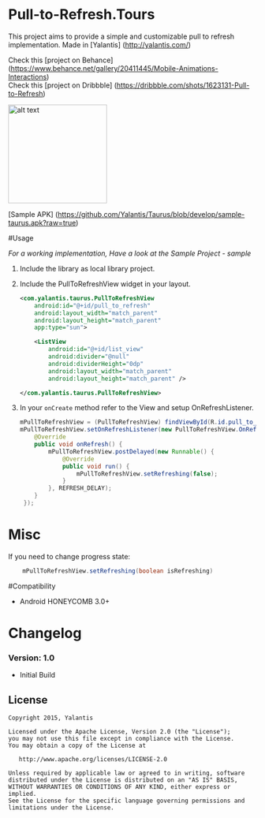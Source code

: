 # Pull-to-Refresh.Tours

This project aims to provide a simple and customizable pull to refresh implementation. Made in [Yalantis] (http://yalantis.com/)

Check this [project on Behance] (https://www.behance.net/gallery/20411445/Mobile-Animations-Interactions)  
Check this [project on Dribbble] (https://dribbble.com/shots/1623131-Pull-to-Refresh)

<img src="https://d13yacurqjgara.cloudfront.net/users/125056/screenshots/1623131/tours-pull-airplane_2-2-3.gif" alt="alt text" style="width:200;height:200">

[Sample APK] (https://github.com/Yalantis/Taurus/blob/develop/sample-taurus.apk?raw=true)

#Usage

*For a working implementation, Have a look at the Sample Project - sample*

1. Include the library as local library project.

2. Include the PullToRefreshView widget in your layout.

	```xml
    <com.yalantis.taurus.PullToRefreshView
        android:id="@+id/pull_to_refresh"
        android:layout_width="match_parent"
        android:layout_height="match_parent"
        app:type="sun">

        <ListView
            android:id="@+id/list_view"
            android:divider="@null"
            android:dividerHeight="0dp"
            android:layout_width="match_parent"
            android:layout_height="match_parent" />

    </com.yalantis.taurus.PullToRefreshView>
    ```

3. In your `onCreate` method refer to the View and setup OnRefreshListener.
	```java
    mPullToRefreshView = (PullToRefreshView) findViewById(R.id.pull_to_refresh);
    mPullToRefreshView.setOnRefreshListener(new PullToRefreshView.OnRefreshListener() {
        @Override
        public void onRefresh() {
            mPullToRefreshView.postDelayed(new Runnable() {
                @Override
                public void run() {
                    mPullToRefreshView.setRefreshing(false);
                }
            }, REFRESH_DELAY);
        }
     });
     ```

# Misc
If you need to change progress state:
```java
	mPullToRefreshView.setRefreshing(boolean isRefreshing)
```
#Compatibility
  
  * Android HONEYCOMB 3.0+
  
# Changelog

### Version: 1.0

  * Initial Build
  
## License

    Copyright 2015, Yalantis

    Licensed under the Apache License, Version 2.0 (the "License");
    you may not use this file except in compliance with the License.
    You may obtain a copy of the License at

       http://www.apache.org/licenses/LICENSE-2.0

    Unless required by applicable law or agreed to in writing, software
    distributed under the License is distributed on an "AS IS" BASIS,
    WITHOUT WARRANTIES OR CONDITIONS OF ANY KIND, either express or implied.
    See the License for the specific language governing permissions and
    limitations under the License.
